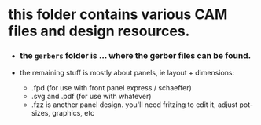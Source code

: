 # this folder contains various CAM files and design resources.

- ### the `gerbers` folder is … where the gerber files can be found.

- the remaining stuff is mostly about panels, ie layout + dimensions:

  - .fpd (for use with front panel express / schaeffer)
  - .svg and .pdf (for use with whatever)
  - .fzz is another panel design. you'll need fritzing to edit it, adjust pot-sizes, graphics, etc  
